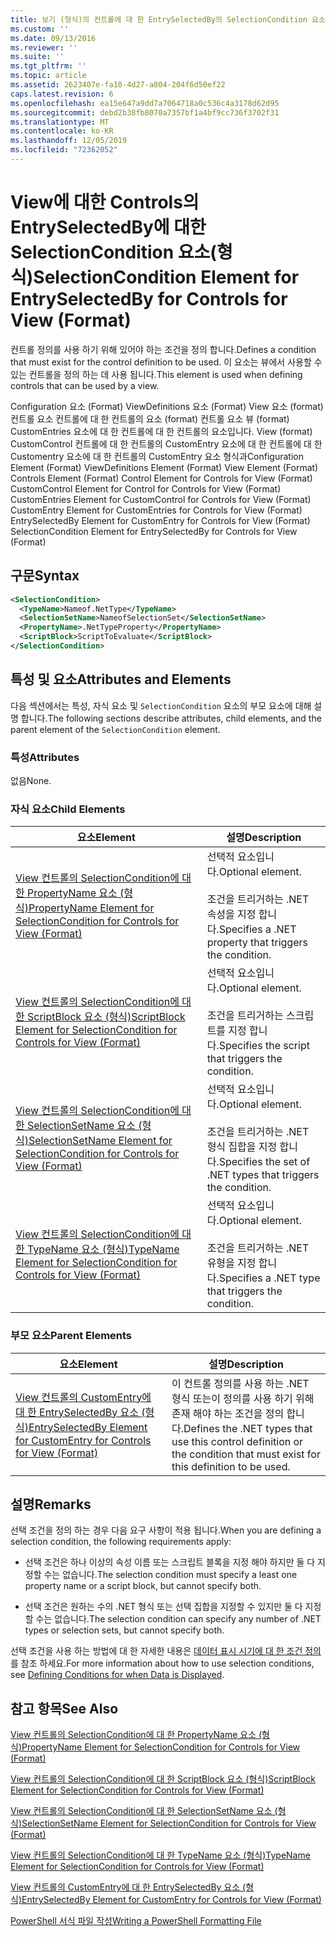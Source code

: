 ```yaml
---
title: 보기 (형식)의 컨트롤에 대 한 EntrySelectedBy의 SelectionCondition 요소 | Microsoft Docs
ms.custom: ''
ms.date: 09/13/2016
ms.reviewer: ''
ms.suite: ''
ms.tgt_pltfrm: ''
ms.topic: article
ms.assetid: 2623407e-fa10-4d27-a804-204f6d50ef22
caps.latest.revision: 6
ms.openlocfilehash: ea15e647a9dd7a7064718a0c536c4a3178d62d95
ms.sourcegitcommit: debd2b38fb8070a7357bf1a4bf9cc736f3702f31
ms.translationtype: MT
ms.contentlocale: ko-KR
ms.lasthandoff: 12/05/2019
ms.locfileid: "72362052"
---
```

# <a name="selectioncondition-element-for-entryselectedby-for-controls-for-view-format"></a><span data-ttu-id="3023a-102">View에 대한 Controls의 EntrySelectedBy에 대한 SelectionCondition 요소(형식)</span><span class="sxs-lookup"><span data-stu-id="3023a-102">SelectionCondition Element for EntrySelectedBy for Controls for View (Format)</span></span>

<span data-ttu-id="3023a-103">컨트롤 정의를 사용 하기 위해 있어야 하는 조건을 정의 합니다.</span><span class="sxs-lookup"><span data-stu-id="3023a-103">Defines a condition that must exist for the control definition to be used.</span></span> <span data-ttu-id="3023a-104">이 요소는 뷰에서 사용할 수 있는 컨트롤을 정의 하는 데 사용 됩니다.</span><span class="sxs-lookup"><span data-stu-id="3023a-104">This element is used when defining controls that can be used by a view.</span></span>

<span data-ttu-id="3023a-105">Configuration 요소 (Format) ViewDefinitions 요소 (Format) View 요소 (format) 컨트롤 요소 컨트롤에 대 한 컨트롤의 요소 (format) 컨트롤 요소 뷰 (format) CustomEntries 요소에 대 한 컨트롤에 대 한 컨트롤의 요소입니다. View (format) CustomControl 컨트롤에 대 한 컨트롤의 CustomEntry 요소에 대 한 컨트롤에 대 한 Customentry 요소에 대 한 컨트롤의 CustomEntry 요소 형식과</span><span class="sxs-lookup"><span data-stu-id="3023a-105">Configuration Element (Format) ViewDefinitions Element (Format) View Element (Format) Controls Element (Format) Control Element for Controls for View (Format) CustomControl Element for Control for Controls for View (Format) CustomEntries Element for CustomControl for Controls for View (Format) CustomEntry Element for CustomEntries for Controls for View (Format) EntrySelectedBy Element for CustomEntry for Controls for View (Format) SelectionCondition Element for EntrySelectedBy for Controls for View (Format)</span></span>

## <a name="syntax"></a><span data-ttu-id="3023a-106">구문</span><span class="sxs-lookup"><span data-stu-id="3023a-106">Syntax</span></span>

```xml
<SelectionCondition>
  <TypeName>Nameof.NetType</TypeName>
  <SelectionSetName>NameofSelectionSet</SelectionSetName>
  <PropertyName>.NetTypeProperty</PropertyName>
  <ScriptBlock>ScriptToEvaluate</ScriptBlock>
</SelectionCondition>
```

## <a name="attributes-and-elements"></a><span data-ttu-id="3023a-107">특성 및 요소</span><span class="sxs-lookup"><span data-stu-id="3023a-107">Attributes and Elements</span></span>

<span data-ttu-id="3023a-108">다음 섹션에서는 특성, 자식 요소 및 `SelectionCondition` 요소의 부모 요소에 대해 설명 합니다.</span><span class="sxs-lookup"><span data-stu-id="3023a-108">The following sections describe attributes, child elements, and the parent element of the `SelectionCondition` element.</span></span>

### <a name="attributes"></a><span data-ttu-id="3023a-109">특성</span><span class="sxs-lookup"><span data-stu-id="3023a-109">Attributes</span></span>

<span data-ttu-id="3023a-110">없음</span><span class="sxs-lookup"><span data-stu-id="3023a-110">None.</span></span>

### <a name="child-elements"></a><span data-ttu-id="3023a-111">자식 요소</span><span class="sxs-lookup"><span data-stu-id="3023a-111">Child Elements</span></span>

|<span data-ttu-id="3023a-112">요소</span><span class="sxs-lookup"><span data-stu-id="3023a-112">Element</span></span>|<span data-ttu-id="3023a-113">설명</span><span class="sxs-lookup"><span data-stu-id="3023a-113">Description</span></span>|
|-------------|-----------------|
|[<span data-ttu-id="3023a-114">View 컨트롤의 SelectionCondition에 대 한 PropertyName 요소 (형식)</span><span class="sxs-lookup"><span data-stu-id="3023a-114">PropertyName Element for SelectionCondition for Controls for View (Format)</span></span>](./propertyname-element-for-selectioncondition-for-controls-for-view-format.md)|<span data-ttu-id="3023a-115">선택적 요소입니다.</span><span class="sxs-lookup"><span data-stu-id="3023a-115">Optional element.</span></span><br /><br /> <span data-ttu-id="3023a-116">조건을 트리거하는 .NET 속성을 지정 합니다.</span><span class="sxs-lookup"><span data-stu-id="3023a-116">Specifies a .NET property that triggers the condition.</span></span>|
|[<span data-ttu-id="3023a-117">View 컨트롤의 SelectionCondition에 대 한 ScriptBlock 요소 (형식)</span><span class="sxs-lookup"><span data-stu-id="3023a-117">ScriptBlock Element for SelectionCondition for Controls for View (Format)</span></span>](./scriptblock-element-for-selectioncondition-for-controls-for-view-format.md)|<span data-ttu-id="3023a-118">선택적 요소입니다.</span><span class="sxs-lookup"><span data-stu-id="3023a-118">Optional element.</span></span><br /><br /> <span data-ttu-id="3023a-119">조건을 트리거하는 스크립트를 지정 합니다.</span><span class="sxs-lookup"><span data-stu-id="3023a-119">Specifies the script that triggers the condition.</span></span>|
|[<span data-ttu-id="3023a-120">View 컨트롤의 SelectionCondition에 대 한 SelectionSetName 요소 (형식)</span><span class="sxs-lookup"><span data-stu-id="3023a-120">SelectionSetName Element for SelectionCondition for Controls for View (Format)</span></span>](./selectionsetname-element-for-selectioncondition-for-controls-for-view-format.md)|<span data-ttu-id="3023a-121">선택적 요소입니다.</span><span class="sxs-lookup"><span data-stu-id="3023a-121">Optional element.</span></span><br /><br /> <span data-ttu-id="3023a-122">조건을 트리거하는 .NET 형식 집합을 지정 합니다.</span><span class="sxs-lookup"><span data-stu-id="3023a-122">Specifies the set of .NET types that triggers the condition.</span></span>|
|[<span data-ttu-id="3023a-123">View 컨트롤의 SelectionCondition에 대 한 TypeName 요소 (형식)</span><span class="sxs-lookup"><span data-stu-id="3023a-123">TypeName Element for SelectionCondition for Controls for View (Format)</span></span>](./typename-element-for-selectioncondition-for-controls-for-view-format.md)|<span data-ttu-id="3023a-124">선택적 요소입니다.</span><span class="sxs-lookup"><span data-stu-id="3023a-124">Optional element.</span></span><br /><br /> <span data-ttu-id="3023a-125">조건을 트리거하는 .NET 유형을 지정 합니다.</span><span class="sxs-lookup"><span data-stu-id="3023a-125">Specifies a .NET type that triggers the condition.</span></span>|

### <a name="parent-elements"></a><span data-ttu-id="3023a-126">부모 요소</span><span class="sxs-lookup"><span data-stu-id="3023a-126">Parent Elements</span></span>

|<span data-ttu-id="3023a-127">요소</span><span class="sxs-lookup"><span data-stu-id="3023a-127">Element</span></span>|<span data-ttu-id="3023a-128">설명</span><span class="sxs-lookup"><span data-stu-id="3023a-128">Description</span></span>|
|-------------|-----------------|
|[<span data-ttu-id="3023a-129">View 컨트롤의 CustomEntry에 대 한 EntrySelectedBy 요소 (형식)</span><span class="sxs-lookup"><span data-stu-id="3023a-129">EntrySelectedBy Element for CustomEntry for Controls for View (Format)</span></span>](./entryselectedby-element-for-customentry-for-controls-for-view-format.md)|<span data-ttu-id="3023a-130">이 컨트롤 정의를 사용 하는 .NET 형식 또는이 정의를 사용 하기 위해 존재 해야 하는 조건을 정의 합니다.</span><span class="sxs-lookup"><span data-stu-id="3023a-130">Defines the .NET types that use this control definition or the condition that must exist for this definition to be used.</span></span>|

## <a name="remarks"></a><span data-ttu-id="3023a-131">설명</span><span class="sxs-lookup"><span data-stu-id="3023a-131">Remarks</span></span>

<span data-ttu-id="3023a-132">선택 조건을 정의 하는 경우 다음 요구 사항이 적용 됩니다.</span><span class="sxs-lookup"><span data-stu-id="3023a-132">When you are defining a selection condition, the following requirements apply:</span></span>

- <span data-ttu-id="3023a-133">선택 조건은 하나 이상의 속성 이름 또는 스크립트 블록을 지정 해야 하지만 둘 다 지정할 수는 없습니다.</span><span class="sxs-lookup"><span data-stu-id="3023a-133">The selection condition must specify a least one property name or a script block, but cannot specify both.</span></span>

- <span data-ttu-id="3023a-134">선택 조건은 원하는 수의 .NET 형식 또는 선택 집합을 지정할 수 있지만 둘 다 지정할 수는 없습니다.</span><span class="sxs-lookup"><span data-stu-id="3023a-134">The selection condition can specify any number of .NET types or selection sets, but cannot specify both.</span></span>

<span data-ttu-id="3023a-135">선택 조건을 사용 하는 방법에 대 한 자세한 내용은 [데이터 표시 시기에 대 한 조건 정의](./defining-conditions-for-displaying-data.md)를 참조 하세요.</span><span class="sxs-lookup"><span data-stu-id="3023a-135">For more information about how to use selection conditions, see [Defining Conditions for when Data is Displayed](./defining-conditions-for-displaying-data.md).</span></span>

## <a name="see-also"></a><span data-ttu-id="3023a-136">참고 항목</span><span class="sxs-lookup"><span data-stu-id="3023a-136">See Also</span></span>

[<span data-ttu-id="3023a-137">View 컨트롤의 SelectionCondition에 대 한 PropertyName 요소 (형식)</span><span class="sxs-lookup"><span data-stu-id="3023a-137">PropertyName Element for SelectionCondition for Controls for View (Format)</span></span>](./propertyname-element-for-selectioncondition-for-controls-for-view-format.md)

[<span data-ttu-id="3023a-138">View 컨트롤의 SelectionCondition에 대 한 ScriptBlock 요소 (형식)</span><span class="sxs-lookup"><span data-stu-id="3023a-138">ScriptBlock Element for SelectionCondition for Controls for View (Format)</span></span>](./scriptblock-element-for-selectioncondition-for-controls-for-view-format.md)

[<span data-ttu-id="3023a-139">View 컨트롤의 SelectionCondition에 대 한 SelectionSetName 요소 (형식)</span><span class="sxs-lookup"><span data-stu-id="3023a-139">SelectionSetName Element for SelectionCondition for Controls for View (Format)</span></span>](./selectionsetname-element-for-selectioncondition-for-controls-for-view-format.md)

[<span data-ttu-id="3023a-140">View 컨트롤의 SelectionCondition에 대 한 TypeName 요소 (형식)</span><span class="sxs-lookup"><span data-stu-id="3023a-140">TypeName Element for SelectionCondition for Controls for View (Format)</span></span>](./typename-element-for-selectioncondition-for-controls-for-view-format.md)

[<span data-ttu-id="3023a-141">View 컨트롤의 CustomEntry에 대 한 EntrySelectedBy 요소 (형식)</span><span class="sxs-lookup"><span data-stu-id="3023a-141">EntrySelectedBy Element for CustomEntry for Controls for View (Format)</span></span>](./entryselectedby-element-for-customentry-for-controls-for-view-format.md)

[<span data-ttu-id="3023a-142">PowerShell 서식 파일 작성</span><span class="sxs-lookup"><span data-stu-id="3023a-142">Writing a PowerShell Formatting File</span></span>](./writing-a-powershell-formatting-file.md)
